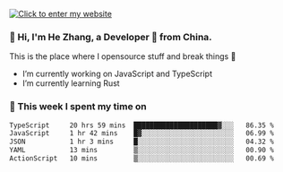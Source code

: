 [![Click to enter my website](https://github.com/zh30/zh30/assets/7930156/296bb9cd-4f46-46cd-bafa-863948241503)](https://zhanghe.dev) 

### 👋 Hi, I'm He Zhang, a Developer 🚀 from China.

This is the place where I opensource stuff and break things :rofl:

- I’m currently working on JavaScript and TypeScript
- I’m currently learning Rust

### 💪 This week I spent my time on

<!--START_SECTION:waka-->

```txt
TypeScript     20 hrs 59 mins  █████████████████████▓░░░   86.35 %
JavaScript     1 hr 42 mins    █▓░░░░░░░░░░░░░░░░░░░░░░░   06.99 %
JSON           1 hr 3 mins     █░░░░░░░░░░░░░░░░░░░░░░░░   04.32 %
YAML           13 mins         ▒░░░░░░░░░░░░░░░░░░░░░░░░   00.90 %
ActionScript   10 mins         ▒░░░░░░░░░░░░░░░░░░░░░░░░   00.69 %
```

<!--END_SECTION:waka-->
